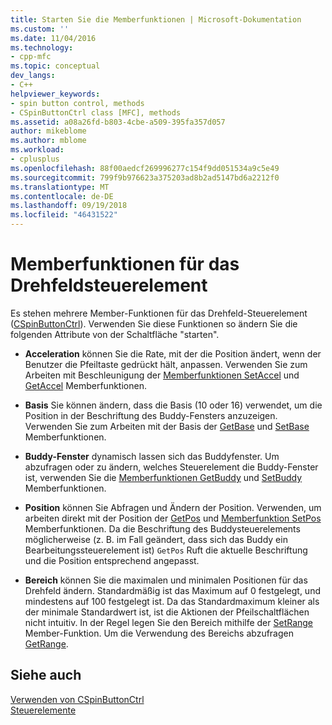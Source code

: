 ```yaml
---
title: Starten Sie die Memberfunktionen | Microsoft-Dokumentation
ms.custom: ''
ms.date: 11/04/2016
ms.technology:
- cpp-mfc
ms.topic: conceptual
dev_langs:
- C++
helpviewer_keywords:
- spin button control, methods
- CSpinButtonCtrl class [MFC], methods
ms.assetid: a08a26fd-b803-4cbe-a509-395fa357d057
author: mikeblome
ms.author: mblome
ms.workload:
- cplusplus
ms.openlocfilehash: 88f00aedcf269996277c154f9dd051534a9c5e49
ms.sourcegitcommit: 799f9b976623a375203ad8b2ad5147bd6a2212f0
ms.translationtype: MT
ms.contentlocale: de-DE
ms.lasthandoff: 09/19/2018
ms.locfileid: "46431522"
---
```

# <a name="spin-button-member-functions"></a>Memberfunktionen für das Drehfeldsteuerelement

Es stehen mehrere Member-Funktionen für das Drehfeld-Steuerelement ([CSpinButtonCtrl](../mfc/reference/cspinbuttonctrl-class.md)). Verwenden Sie diese Funktionen so ändern Sie die folgenden Attribute von der Schaltfläche "starten".

- **Acceleration** können Sie die Rate, mit der die Position ändert, wenn der Benutzer die Pfeiltaste gedrückt hält, anpassen. Verwenden Sie zum Arbeiten mit Beschleunigung der [Memberfunktionen SetAccel](../mfc/reference/cspinbuttonctrl-class.md#setaccel) und [GetAccel](../mfc/reference/cspinbuttonctrl-class.md#getaccel) Memberfunktionen.

- **Basis** Sie können ändern, dass die Basis (10 oder 16) verwendet, um die Position in der Beschriftung des Buddy-Fensters anzuzeigen. Verwenden Sie zum Arbeiten mit der Basis der [GetBase](../mfc/reference/cspinbuttonctrl-class.md#getbase) und [SetBase](../mfc/reference/cspinbuttonctrl-class.md#setbase) Memberfunktionen.

- **Buddy-Fenster** dynamisch lassen sich das Buddyfenster. Um abzufragen oder zu ändern, welches Steuerelement die Buddy-Fenster ist, verwenden Sie die [Memberfunktionen GetBuddy](../mfc/reference/cspinbuttonctrl-class.md#getbuddy) und [SetBuddy](../mfc/reference/cspinbuttonctrl-class.md#setbuddy) Memberfunktionen.

- **Position** können Sie Abfragen und Ändern der Position. Verwenden, um arbeiten direkt mit der Position der [GetPos](../mfc/reference/cspinbuttonctrl-class.md#getpos) und [Memberfunktion SetPos](../mfc/reference/cspinbuttonctrl-class.md#setpos) Memberfunktionen. Da die Beschriftung des Buddysteuerelements möglicherweise (z. B. im Fall geändert, dass sich das Buddy ein Bearbeitungssteuerelement ist) `GetPos` Ruft die aktuelle Beschriftung und die Position entsprechend angepasst.

- **Bereich** können Sie die maximalen und minimalen Positionen für das Drehfeld ändern. Standardmäßig ist das Maximum auf 0 festgelegt, und mindestens auf 100 festgelegt ist. Da das Standardmaximum kleiner als der minimale Standardwert ist, ist die Aktionen der Pfeilschaltflächen nicht intuitiv. In der Regel legen Sie den Bereich mithilfe der [SetRange](../mfc/reference/cspinbuttonctrl-class.md#setrange) Member-Funktion. Um die Verwendung des Bereichs abzufragen [GetRange](../mfc/reference/cspinbuttonctrl-class.md#getrange).

## <a name="see-also"></a>Siehe auch

[Verwenden von CSpinButtonCtrl](../mfc/using-cspinbuttonctrl.md)<br/>
[Steuerelemente](../mfc/controls-mfc.md)

